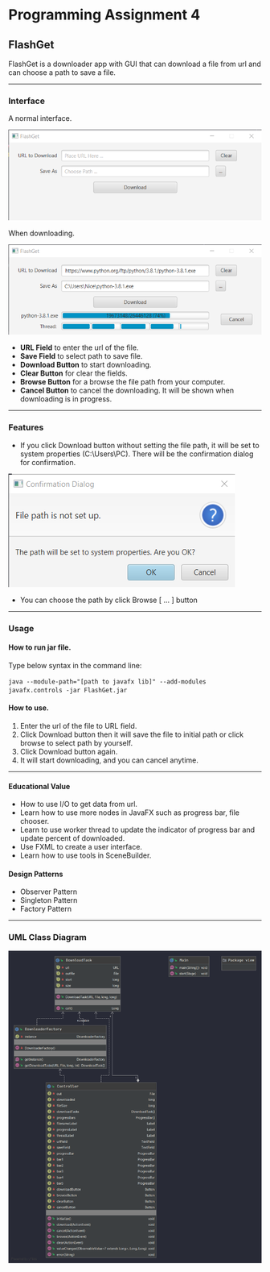 # Programming Assignment 4

## FlashGet

FlashGet is a downloader app with GUI that can download a file from url and can choose a path to save a file.

***

### Interface

A normal interface.


![FlashGet Interface](src/images/interface.png)

When downloading.


![FlashGet Interface Downloading](src/images/Downloading.png)

- **URL Field** to enter the url of the file.
- **Save Field** to select path to save file.
- **Download Button** to start downloading.
- **Clear Button** for clear the fields.
- **Browse Button** for a browse the file path from your computer.
- **Cancel Button** to cancel the downloading. It will be shown when downloading is in progress.

***

### Features

* If you click Download button without setting the file path, it will be set to system properties (C:\Users\PC).
There will be the confirmation dialog for confirmation.

![Confirmation Dialog](src/images/Confirmation.png)

* You can choose the path by click Browse [ ... ] button

***

### Usage

#### How to run jar file.

Type below syntax in the command line:

`
java --module-path="[path to javafx lib]" --add-modules javafx.controls -jar FlashGet.jar
`

#### How to use.

1. Enter the url of the file to URL field.
2. Click Download button then it will save the file to initial path or click browse to select path by yourself.
3. Click Download button again.
4. It will start downloading, and you can cancel anytime.

***

#### Educational Value

* How to use I/O to get data from url.
* Learn how to use more nodes in JavaFX such as progress bar, file chooser.
* Learn to use worker thread to update the indicator of progress bar and update percent of downloaded.
* Use FXML to create a user interface.
* Learn how to use tools in SceneBuilder.

#### Design Patterns

* Observer Pattern
* Singleton Pattern
* Factory Pattern

***

### UML Class Diagram

![UML](src/images/uml.png)
